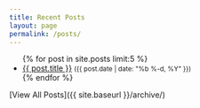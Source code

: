 ```yaml
---
title: Recent Posts
layout: page
permalink: /posts/
---
```


<ul>
  {% for post in site.posts limit:5 %}
    <li>
      <a href="{{ post.url | relative_url }}">{{ post.title }}</a>
      <small>({{ post.date | date: "%b %-d, %Y" }})</small>
    </li>
  {% endfor %}
</ul>

[View All Posts]({{ site.baseurl }}/archive/)
